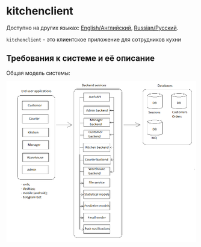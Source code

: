 # kitchenclient

Доступно на других языках: [English/Английский](kitchenclient.md), [Russian/Русский](kitchenclient.ru.md). 

`kitchenclient` - это клиентское приложение для сотрудников кухни 

## Требования к системе и её описание 

Общая модель системы: 

![system_overall](../img/system_overall.png)
